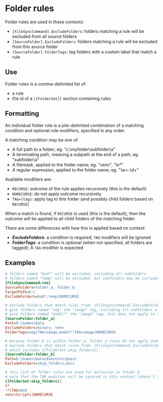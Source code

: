 # Folder rules

Folder rules are used in these contexts:
- `[FileSyncCommand].ExcludeFolders`: folders matching a rule will be excluded from all source folders
- `[SourceFolder].ExcludeFolders`: folders matching a rule will be excluded from this source folder
- `[SourceFolder].FolderTags`: tag folders with a custom label that match a rule

## Use

Folder rules is a comma-delimited list of:
- a rule
- the id of a `[[FolderSet]]` section containing rules

## Formatting

An individual folder rule is a pile-delimited combination of a matching condition and optional rule modifiers, specified in any order.

A matching condition may be one of:
- A full path to a folder; eg. "c:\myfolder\subfolder\a"
- A terminating path, meaning a subpath at the end of a path; eg. "subfolder\a"
- A filemask, applied to the folder name; eg. "venv", "lo*"
- A regular expression, applied to the folder name; eg. "\w+-\d+"

Available modifiers are:
- `RECURSE`: outcome of the rule applies recursively (this is the default)
- `NORECURSE`: do not apply outcome recursively
- `TAG={tag}`: apply tag to this folder (and possibly child folders based on `RECURSE`)

When a match is found, if `RECURSE` is used (this is the default), then the outcome will be applied to all child folders of the matching folder.

There are some differences with how this is applied based on context:
- ***ExcludeFolders***: a condition is required; `TAG` modifiers will be ignored
- ***FolderTags***: a condition is optional (when not specified, all folders are tagged); A `TAG` modifier is expected

## Examples

```ini
# folders named "bad*" will be excluded, including all subfolders
# folders named "temp" will be excluded, but subfolders may be included as long as they don't match other exclusion rules
[FileSyncCommand:run]
SourceFolders=folder_a, folder_b
TargetPath=E:\
ExcludeFolders=bad*,temp|NORECURSE

# exclude folders that match rules from: [FileSyncCommand].ExcludeFolders and [SourceFolder:folder_a].ExcludeFolders
# give folders named "img" the "image" tag, including all subfolders of "img"
# give folders named "model*" the "image" tag; this does not apply to subfolders
[SourceFolder:folder_a]
Path=D:\Games\Data
ExcludeFolders=binary, venv
FolderTags=img|TAG=image,model*|TAG=image|NORECURSE

# because folder_b is within folder_a, folder_a rules do not apply under this path
# exclude folders that match rules from: [FileSyncCommand].ExcludeFolders and [SourceFolder:folder_b].ExcludeFolders,
# which includes [[FolderSet:skip_folders]]
[SourceFolder:folder_b]
Path=D:\Games\Data\Aventure\Quest
ExcludeFolders=skip_folders,docs

# this list of folder rules are used for exclusion in folder_b
# note that the TAG modifier will be ignored in this context (doesn't apply to rules used for exclusion)
[[FolderSet:skip_folders]]
t*
~*|TAG=bad
venv\Scripts|NORECURSE
```
